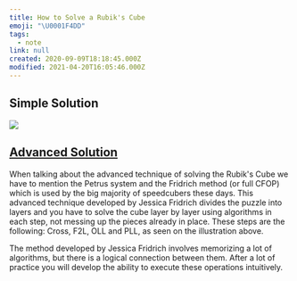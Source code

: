 ```yaml
---
title: How to Solve a Rubik's Cube
emoji: "\U0001F4DD"
tags:
  - note
link: null
created: 2020-09-09T18:18:45.000Z
modified: 2021-04-20T16:05:46.000Z
---
```


## Simple Solution

![](https://preview.redd.it/z7ilopcwyyl51.jpg?width=640&crop=smart&auto=webp&s=ce4c14750255f6b8b4b2f0895420301838c980e1)

## [Advanced Solution](https://ruwix.com/the-rubiks-cube/advanced-cfop-fridrich/)

When talking about the advanced technique of solving the Rubik's Cube we have to mention the Petrus system and the Fridrich method (or full CFOP) which is used by the big majority of speedcubers these days. This advanced technique developed by Jessica Fridrich divides the puzzle into layers and you have to solve the cube layer by layer using algorithms in each step, not messing up the pieces already in place. These steps are the following: Cross, F2L, OLL and PLL, as seen on the illustration above.

The method developed by Jessica Fridrich involves memorizing a lot of algorithms, but there is a logical connection between them. After a lot of practice you will develop the ability to execute these operations intuitively.
